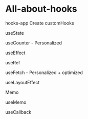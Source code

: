 # All-about-hooks

hooks-app
Create customHooks

useState

useCounter - Personalized

useEffect

useRef

useFetch - Personalized + optimized

useLayoutEffect

Memo

useMemo

useCallback
